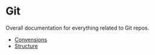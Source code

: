 
# Git

Overall documentation for everything related to Git repos.

- [Convensions](conventions.md)
- [Structure](structure.md)
